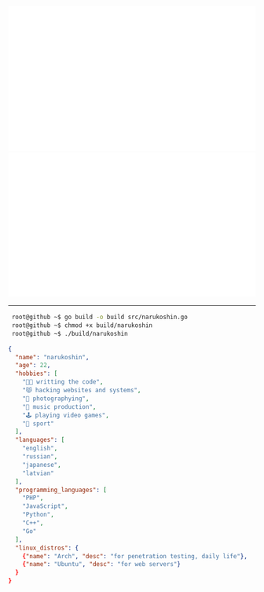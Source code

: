 <div align="center">
  <img src="https://raw.githubusercontent.com/narukoshin/github-stats/master/generated/overview.svg#gh-dark-mode-only">
  <img src="https://raw.githubusercontent.com/narukoshin/github-stats/master/generated/languages.svg#gh-dark-mode-only">
</div>
<hr>
 
 ```sh
  root@github ~$ go build -o build src/narukoshin.go
  root@github ~$ chmod +x build/narukoshin
  root@github ~$ ./build/narukoshin
  ```                                                                                                       
```json
{
  "name": "narukoshin",
  "age": 22,
  "hobbies": [
    "👨‍💻 writting the code",
    "😾 hacking websites and systems",
    "🤳 photographying",
    "🎹 music production",
    "🕹 playing video games",
    "🤸 sport"
  ],
  "languages": [
    "english",
    "russian",
    "japanese",
    "latvian"
  ],
  "programming_languages": [
    "PHP",
    "JavaScript",
    "Python",
    "C++",
    "Go"
  ],
  "linux_distros": {
    {"name": "Arch", "desc": "for penetration testing, daily life"},
    {"name": "Ubuntu", "desc": "for web servers"}
  }
}
```
